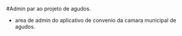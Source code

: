 #Admin par ao projeto de agudos.

- area de admin do aplicativo de convenio da camara municipal de agudos.
